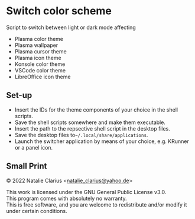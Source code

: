 # Switch color scheme

Script to switch between light or dark mode affecting 

- Plasma color theme
- Plasma wallpaper
- Plasma cursor theme
- Plasma icon theme
- Konsole color theme
- VSCode color theme
- LibreOffice icon theme

## Set-up

- Insert the IDs for the theme components of your choice in the shell scripts.
- Save the shell scripts somewhere and make them executable.
- Insert the path to the repsective shell script in the desktop files.
- Save the desktop files to`~/.local/share/applications`.
- Launch the switcher application by means of your choice, e.g. KRunner or a panel icon.

## Small Print

© 2022 Natalie Clarius \<natalie_clarius@yahoo.de\>

This work is licensed under the GNU General Public License v3.0.  
This program comes with absolutely no warranty.  
This is free software, and you are welcome to redistribute and/or modify it under certain conditions.  

